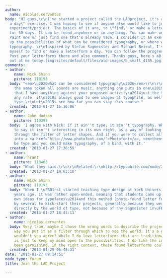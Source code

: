 ```yaml
---
author:
  name: nicolas.cervantes
body: "HI guys,\r\nI've started a project called the LADproject, it's a \"letterform
  a day\" exercise. I was hoping to see if anyone else would like to join me in this
  experiment/project. The basics of it are, to \"find\" or make a letterform a day
  for 50 days. It can be found anywhere or in anything. You can make one or draw one.
  Paint one or just find one that's already made. I consider it an exercise to open
  up the possibilities of what can be considered typography, or where we can find
  typography. \r\nInspired by Stefan Sagmeister and Michael Beirut, I've dedicated
  myself to find or make a letterform a day. You can follow the progress here...http://nicolascervantes.wordpress.com/
  Post your letterforms there and also comment. Thanks guys, here's aB that jumped
  out at me today.[img:sites/default/files/old-images/b_small_4135.jpg]"
comments:
- author:
    name: Nick Shinn
    picture: 110193
  body: "<em>\u2026what can be considered typography\u2026</em>\r\n\r\nHardly.\r\nBy
    the same token all sounds are music, anything one puts in one\u2019s mouth food.\r\nNot
    that I have anything against your proposed activity\u2014just the terminology!\r\nAt
    any rate, it\u2019s always good to see images at Typophile, as well as talk about
    type.\r\nLet\u2019s see how far you can stay this course."
  created: '2013-01-27 16:16:06'
- author:
    name: John Hudson
    picture: 110397
  body: 'I agree with Nick: if it ain''t type, it ain''t typography. Which is not
    to say it isn''t interesting in its own right, as a way of looking at the world
    through the filter of letter shapes. And if you were to collect all these images
    into a <a href="http://www.photofont.com/">Photofont</a>, <em>then</em> it would
    be type and you could make typography, of a kind, with it.'
  created: '2013-01-27 17:36:59'
- author:
    name: hrant
    picture: 110403
  body: "What they said.\r\n\r\nRelated:\r\nhttp://typophile.com/node/20111\r\n\r\nhhp\r\n"
  created: '2013-01-27 18:03:10'
- author:
    name: Nick Shinn
    picture: 110193
  body: "When I \uFB01rst started teaching type design at York University, about 10
    years ago, it was rather open-ended, meaning that students came up with their
    own ideas for typefaces\u2014and this method (photo-found letter forms) was used
    by several to kick-start their projects, generally because they weren\u2019t inspired
    directly by the world of type, not because of any Sagmeister in\uFB02uence."
  created: '2013-01-27 18:43:11'
- author:
    name: nicolas.cervantes
  body: Very true, maybe I chose the wrong words to describe the project. I like the
    way you put it as a filter through which to see the world. It's a good filter,
    wouldn't you agree? While I do love letterforms that are traditional, this exercise
    is just to keep my mind open to the possibilities. I do like the inspiration it's
    been garnishing. In the right context, these found letterforms could work.
  created: '2013-01-29 06:48:31'
date: '2013-01-27 09:14:51'
node_type: forum
title: Join the LAD Project

---
```


